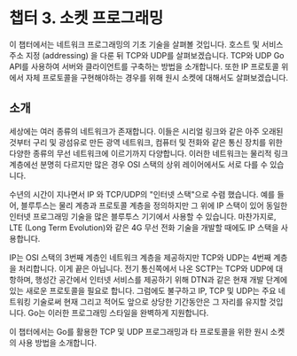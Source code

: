 # 챕터 3. 소켓 프로그래밍

이 챕터에서는 네트워크 프로그래밍의 기초 기술을 살펴볼 것입니다. 호스트 및 서비스 주소 지정 (addressing) 을 다룬 뒤 TCP와 UDP를 살펴보겠습니다.
TCP와 UDP Go API를 사용하여 서버와 클라이언트를 구축하는 방법을 소개합니다. 또한 IP 프로토콜 위에서 자체 프로토콜을 구현해야하는 경우를 위해 원시 소켓에 대해서도 살펴보겠습니다.

## 소개

세상에는 여러 종류의 네트워크가 존재합니다.
이들은 시리얼 링크와 같은 아주 오래된 것부터 구리 및 광섬유로 만든 광역 네트워크, 컴퓨터 및 전화와 같은 통신 장치를 위한 다양한 종류의 무선 네트워크에 이르기까지 다양합니다.
이러한 네트워크는 물리적 링크 계층에선 분명히 다르지만 많은 경우 OSI 스택의 상위 레이어에서도 서로 다를 수 있습니다.

수년의 시간이 지나면서 IP 와 TCP/UDP의 "인터넷 스택"으로 수렴 했습니다.
예를 들어, 블루투스는 물리 계층과 프로토콜 계층을 정의하지만 그 위에 IP 스택이 있어 동일한 인터넷 프로그래밍 기술을 많은 블루투스 기기에서 사용할 수 있습니다.
마찬가지로, LTE (Long Term Evolution)와 같은 4G 무선 전화 기술을 개발할 때에도 IP 스택을 사용합니다. 

IP는 OSI 스택의 3번째 계층인 네트워크 계층을 제공하지만 TCP와 UDP는 4번째 계층을 처리합니다. 이게 끝은 아닙니다. 전기 통신쪽에서 나온 SCTP는 TCP와 UDP에 대항하며, 행성간 공간에서 인터넷 서비스를 제공하기 위해 DTN과 같은 현재 개발 단계에 있는 새로운 프로토콜을 필요로 합니다.
그럼에도 불구하고 IP, TCP 및 UDP는 주요 네트워킹 기술로써 현재 그리고 적어도 앞으로 상당한 기간동안은 그 자리를 유지할 것입니다. Go는 이러한 프로그래밍 스타일을 완벽하게 지원합니다.

이 챕터에서는 Go를 활용한 TCP 및 UDP 프로그래밍과 타 프로토콜을 위한 원시 소켓의 사용 방법을 소개합니다.